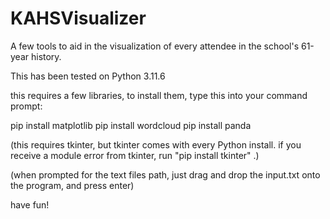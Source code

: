 # KAHSVisualizer
A few tools to aid in the visualization of every attendee in the school's 61-year history.

This has been tested on Python 3.11.6

this requires a few libraries, to install them, type this into your command prompt:

pip install matplotlib
pip install wordcloud
pip install panda

(this requires tkinter, but tkinter comes with every Python install. if you receive a module error from tkinter, run "pip install tkinter" .)

(when prompted for the text files path, just drag and drop the input.txt onto the program, and press enter)

have fun!
